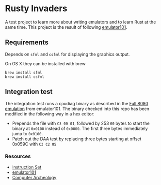 # Rusty Invaders

A test project to learn more about writing emulators and to learn Rust at the same time. This project is the result of following [emulator101](http://emulator101.com/).

## Requirements
Depends on `sfml` and `csfml` for displaying the graphics output.

On OS X they can be installed with brew

```
brew install sfml
brew install csfml
```

## Integration test
The integration test runs a cpudiag binary as described in the [Full 8080 emulation](http://www.emulator101.com/full-8080-emulation.html) from emulator101. The binary checked into this repo has been modified in the following way in a hex editor:
* Prepends the file with `C3 00 01`, followed by 253 `00` bytes to start the binary at `0x0100` instead of `0x0000`. The first three bytes immediately jump to `0x0100`.
* Patch out the DAA test by replacing three bytes starting at offset 0x059C with `C3 C2 05`

### Resources
* [Instruction Set](http://pastraiser.com/cpu/i8080/i8080_opcodes.html)
* [emulator101](http://emulator101.com/)
* [Computer Archeology](http://computerarcheology.com/Arcade/SpaceInvaders/)
